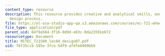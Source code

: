 ```yaml
---
content_type: resource
description: This resource provides creative and analytical skills, and deterministic
  design process.
file: https://ol-ocw-studio-app-qa.s3.amazonaws.com/courses/ec-721-wheelchair-design-in-developing-countries-spring-2009/76f35ccb585e3fce5df9af4fe0409bb9_MITEC_721S09_lec04_design07.pdf
file_type: application/pdf
parent_uid: 64f9a564-3f16-0d9d-e83c-0da23591e672
resourcetype: Document
title: MITEC_721S09_lec04_design07.pdf
uid: 76f35ccb-585e-3fce-5df9-af4fe0409bb9
---
```

